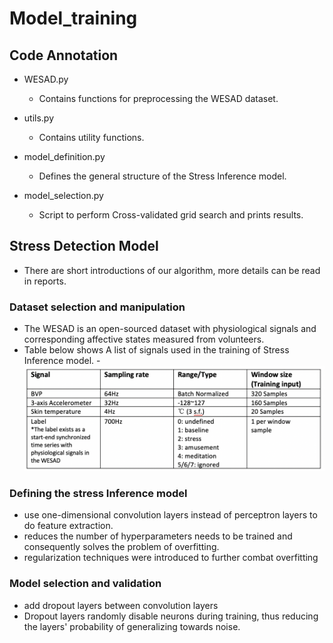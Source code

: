 # Model_training

## Code Annotation
- WESAD.py
   - Contains functions for preprocessing the WESAD dataset.

- utils.py
   - Contains utility functions.

- model_definition.py
  - Defines the general structure of the Stress Inference model.

- model_selection.py
  - Script to perform Cross-validated grid search and prints results.



## Stress Detection Model
- There are short introductions of our algorithm, more details can be read in reports.
### Dataset selection and manipulation
- The WESAD is an open-sourced dataset with physiological signals and corresponding affective states measured from volunteers. 
- Table below shows A list of signals used in the training of Stress Inference model.
-![image](https://github.com/Keyi1101/SmartMask/blob/main/picture/SignalList.png)


### Defining the stress Inference model
- use one-dimensional convolution layers instead of perceptron layers to do feature extraction.
- reduces the number of hyperparameters needs to be trained and consequently solves the problem of overfitting.
- regularization techniques were introduced to further combat overfitting


### Model selection and validation
- add dropout layers between convolution layers
- Dropout layers randomly disable neurons during training, thus reducing the layers' probability of generalizing towards noise. 







